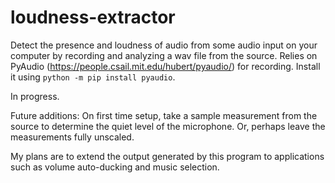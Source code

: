 # loudness-extractor
Detect the presence and loudness of audio from some audio input on your computer by recording and analyzing a wav file from the source.
Relies on PyAudio (https://people.csail.mit.edu/hubert/pyaudio/) for recording. Install it using `python -m pip install pyaudio`.


In progress.

Future additions:
On first time setup, take a sample measurement from the source to determine the quiet level of the microphone. Or, perhaps leave the measurements fully unscaled.

My plans are to extend the output generated by this program to applications such as volume auto-ducking and music selection.
